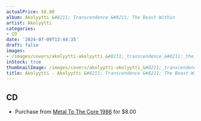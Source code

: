 ```yaml
---
actualPrice: $8.00
album: Akolyytti &#8211; Transcendence &#8211; The Beast Within
artist: Akolyytti
categories:
- CD
date: '2024-07-09T13:44:35'
draft: false
images:
- /images/covers/akolyytti-akolyytti_&#8211;_transcendence_&#8211;_the_beast_within.png
inStock: true
thumbnailImage: /images/covers/akolyytti-akolyytti_&#8211;_transcendence_&#8211;_the_beast_within-thumb.png
title: Akolyytti - Akolyytti &#8211; Transcendence &#8211; The Beast Within
---
```


## CD
* Purchase from [Metal To The Core 1986](https://metaltothecore1986.com/shop/akolyytti-transcendence-the-beast-within-cd/) for $8.00
